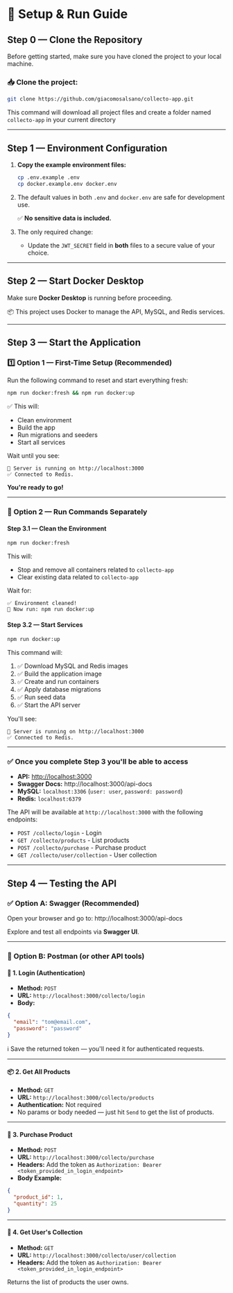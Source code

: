 # 🚀 Setup & Run Guide

## Step 0 — Clone the Repository

Before getting started, make sure you have cloned the project to your local machine.

### 📥 Clone the project:

```bash
git clone https://github.com/giacomosalsano/collecto-app.git
```

This command will download all project files and create a folder named `collecto-app` in your current directory

---

## Step 1 — Environment Configuration

1. **Copy the example environment files:**

   ```bash
   cp .env.example .env
   cp docker.example.env docker.env
   ```

2. The default values in both `.env` and `docker.env` are safe for development use.

   ✅ **No sensitive data is included.**

3. The only required change:
   - Update the `JWT_SECRET` field in **both** files to a secure value of your choice.

---

## Step 2 — Start Docker Desktop

Make sure **Docker Desktop** is running before proceeding.

📦 This project uses Docker to manage the API, MySQL, and Redis services.

---

## Step 3 — Start the Application

### 1️⃣ Option 1 — First-Time Setup (Recommended)

Run the following command to reset and start everything fresh:

```bash
npm run docker:fresh && npm run docker:up
```

✅ This will:

- Clean environment
- Build the app
- Run migrations and seeders
- Start all services

Wait until you see:

```
🚀 Server is running on http://localhost:3000
✅ Connected to Redis.
```

**You're ready to go!**

---

### 🔁 Option 2 — Run Commands Separately

#### Step 3.1 — Clean the Environment

```bash
npm run docker:fresh
```

This will:

- Stop and remove all containers related to `collecto-app`
- Clear existing data related to `collecto-app`

Wait for:

```
✅ Environment cleaned!
🚀 Now run: npm run docker:up
```

#### Step 3.2 — Start Services

```bash
npm run docker:up
```

This command will:

1. ✅ Download MySQL and Redis images
2. ✅ Build the application image
3. ✅ Create and run containers
4. ✅ Apply database migrations
5. ✅ Run seed data
6. ✅ Start the API server

You'll see:

```
🚀 Server is running on http://localhost:3000
✅ Connected to Redis.
```

---

### ✅ Once you complete Step 3 you'll be able to access

- **API:** [http://localhost:3000](http://localhost:3000/)
- **Swagger Docs:** http://localhost:3000/api-docs
- **MySQL:** `localhost:3306` (`user: user`, `password: password`)
- **Redis:** `localhost:6379`

The API will be available at `http://localhost:3000` with the following endpoints:

- `POST /collecto/login` - Login
- `GET /collecto/products` - List products
- `POST /collecto/purchase` - Purchase product
- `GET /collecto/user/collection` - User collection

---

## Step 4 — Testing the API

### ✅ Option A: Swagger (Recommended)

Open your browser and go to: http://localhost:3000/api-docs

Explore and test all endpoints via **Swagger UI**.

---

### 🧪 Option B: Postman (or other API tools)

#### 🔐 1. Login (Authentication)

- **Method:** `POST`
- **URL:** `http://localhost:3000/collecto/login`
- **Body:**

```json
{
  "email": "tom@email.com",
  "password": "password"
}
```

ℹ️ Save the returned token — you'll need it for authenticated requests.

---

#### 📦 2. Get All Products

- **Method:** `GET`
- **URL:** `http://localhost:3000/collecto/products`
- **Authentication:** Not required
- No params or body needed — just hit `Send` to get the list of products.

---

#### 🛒 3. Purchase Product

- **Method:** `POST`
- **URL:** `http://localhost:3000/collecto/purchase`
- **Headers:** Add the token as `Authorization: Bearer <token_provided_in_login_endpoint>`
- **Body Example:**

```json
{
  "product_id": 1,
  "quantity": 25
}
```

---

#### 🎒 4. Get User's Collection

- **Method:** `GET`
- **URL:** `http://localhost:3000/collecto/user/collection`
- **Headers:** Add the token as `Authorization: Bearer <token_provided_in_login_endpoint>`

Returns the list of products the user owns.
